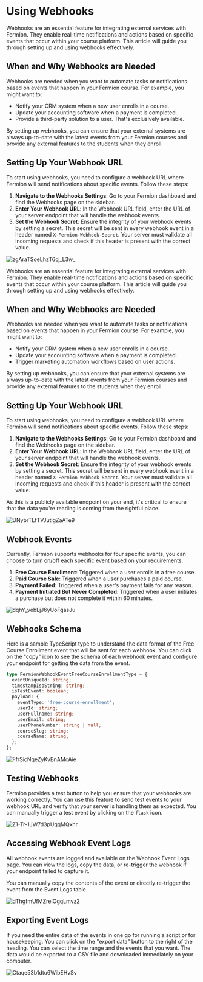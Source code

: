 # Using Webhooks

Webhooks are an essential feature for integrating external services with Fermion. They enable real-time notifications and actions based on specific events that occur within your course platform. This article will guide you through setting up and using webhooks effectively. 

## When and Why Webhooks are Needed

Webhooks are needed when you want to automate tasks or notifications based on events that happen in your Fermion course. For example, you might want to:

- Notify your CRM system when a new user enrolls in a course.
- Update your accounting software when a payment is completed.
- Provide a third-party solution to a user. That's exclusively available. 

By setting up webhooks, you can ensure that your external systems are always up-to-date with the latest events from your Fermion courses and provide any external features to the students when they enroll. 

## Setting Up Your Webhook URL

To start using webhooks, you need to configure a webhook URL where Fermion will send notifications about specific events. Follow these steps:

1. **Navigate to the Webhooks Settings**: Go to your Fermion dashboard and find the Webhooks page on the sidebar. 
2. **Enter Your Webhook URL**: In the Webhook URL field, enter the URL of your server endpoint that will handle the webhook events.
3. **Set the Webhook Secret**: Ensure the integrity of your webhook events by setting a secret. This secret will be sent in every webhook event in a header named `X-Fermion-Webhook-Secret`. Your server must validate all incoming requests and check if this header is present with the correct value.

![zgAraTSoeLhzT6cj_L3w_](https://creator-assets.codedamn.com/fermion-instructor/06-08-2024/instructor_66467ae8ada1f52e23942268/zgAraTSoeLhzT6cj_L3w_)

Webhooks are an essential feature for integrating external services with Fermion. They enable real-time notifications and actions based on specific events that occur within your course platform. This article will guide you through setting up and using webhooks effectively. 

## When and Why Webhooks are Needed

Webhooks are needed when you want to automate tasks or notifications based on events that happen in your Fermion course. For example, you might want to:

- Notify your CRM system when a new user enrolls in a course.
- Update your accounting software when a payment is completed.
- Trigger marketing automation workflows based on user actions.

By setting up webhooks, you can ensure that your external systems are always up-to-date with the latest events from your Fermion courses and provide any external features to the students when they enroll. 

## Setting Up Your Webhook URL

To start using webhooks, you need to configure a webhook URL where Fermion will send notifications about specific events. Follow these steps:

1. **Navigate to the Webhooks Settings**: Go to your Fermion dashboard and find the Webhooks page on the sidebar. 
2. **Enter Your Webhook URL**: In the Webhook URL field, enter the URL of your server endpoint that will handle the webhook events.
3. **Set the Webhook Secret**: Ensure the integrity of your webhook events by setting a secret. This secret will be sent in every webhook event in a header named `X-Fermion-Webhook-Secret`. Your server must validate all incoming requests and check if this header is present with the correct value.

As this is a publicly available endpoint on your end, it's critical to ensure that the data you're reading is coming from the rightful place. 

![UNybrTLfTVJutlgZaATe9](https://creator-assets.codedamn.com/fermion-instructor/06-08-2024/instructor_66467ae8ada1f52e23942268/UNybrTLfTVJutlgZaATe9)

## Webhook Events

Currently, Fermion supports webhooks for four specific events, you can choose to turn on/off each specific event based on your requirements. 

1. **Free Course Enrollment**: Triggered when a user enrolls in a free course.
2. **Paid Course Sale**: Triggered when a user purchases a paid course.
3. **Payment Failed**: Triggered when a user's payment fails for any reason.
4. **Payment Initiated But Never Completed**: Triggered when a user initiates a purchase but does not complete it within 60 minutes.

![dqhY_vebLjJ6yUoFgasJu](https://creator-assets.codedamn.com/fermion-instructor/06-08-2024/instructor_66467ae8ada1f52e23942268/dqhY_vebLjJ6yUoFgasJu)


## Webhooks Schema

Here is a sample TypeScript type to understand the data format of the Free Course Enrollment event that will be sent for each webhook. You can click on the "copy" icon to see the schema of each webhook event and configure your endpoint for getting the data from the event. 

```typescript
type FermionWebhookEventFreeCourseEnrollmentType = {
  eventUniqueId: string;
  timestampIsoString: string;
  isTestEvent: boolean;
  payload: {
    eventType: 'free-course-enrollment';
    userId: string;
    userFullname: string;
    userEmail: string;
    userPhoneNumber: string | null;
    courseSlug: string;
    courseName: string;
  };
};
```

![FfrSicNqeZyKvBnAMcAie](https://creator-assets.codedamn.com/fermion-instructor/06-08-2024/instructor_66467ae8ada1f52e23942268/FfrSicNqeZyKvBnAMcAie)

## Testing Webhooks

Fermion provides a test button to help you ensure that your webhooks are working correctly. You can use this feature to send test events to your webhook URL and verify that your server is handling them as expected. You can manually trigger a test event by clicking on the `flask` icon. 

![Z1-Tr-1JW7d3pUqqMQxhr](https://creator-assets.codedamn.com/fermion-instructor/06-08-2024/instructor_66467ae8ada1f52e23942268/Z1-Tr-1JW7d3pUqqMQxhr)


## Accessing Webhook Event Logs

All webhook events are logged and available on the Webhook Event Logs page. You can view the logs, copy the data, or re-trigger the webhook if your endpoint failed to capture it.

You can manually copy the contents of the event or directly re-trigger the event from the Event Logs table. 

![dThgfmUfMZreIOgqLmvz2](https://creator-assets.codedamn.com/fermion-instructor/06-08-2024/instructor_66467ae8ada1f52e23942268/dThgfmUfMZreIOgqLmvz2)

## Exporting Event Logs 

If you need the entire data of the events in one go for running a script or for housekeeping. You can click on the "export data" button to the right of the heading. You can select the time range and the events that you want. The data would be exported to a CSV file and downloaded immediately on your computer. 

![Ctaqe53b1dtu6WibEHvSv](https://creator-assets.codedamn.com/fermion-instructor/06-08-2024/instructor_66467ae8ada1f52e23942268/Ctaqe53b1dtu6WibEHvSv)
